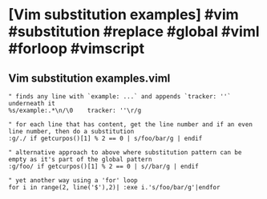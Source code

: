 # [Vim substitution examples] #vim #substitution #replace #global #viml #forloop #vimscript

## Vim substitution examples.viml

```text
" finds any line with `example: ...` and appends `tracker: ''` underneath it
%s/example:.*\n/\0    tracker: ''\r/g

" for each line that has content, get the line number and if an even line number, then do a substitution
:g/./ if getcurpos()[1] % 2 == 0 | s/foo/bar/g | endif

" alternative approach to above where substitution pattern can be empty as it's part of the global pattern
:g/foo/ if getcurpos()[1] % 2 == 0 | s//bar/g | endif

" yet another way using a 'for' loop
for i in range(2, line('$'),2)| :exe i.'s/foo/bar/g'|endfor
```

